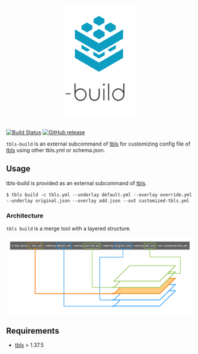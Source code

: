 <p align="center">
<br>
<img src="https://github.com/k1LoW/tbls-build/raw/master/img/logo.png" width="200" alt="tbls-build">
<br>
<br>
</p>

[![Build Status](https://github.com/k1LoW/tbls-build/workflows/build/badge.svg)](https://github.com/k1LoW/tbls-build/actions) [![GitHub release](https://img.shields.io/github/release/k1LoW/tbls-build.svg)](https://github.com/k1LoW/tbls-build/releases)

`tbls-build` is an external subcommand of [tbls](https://github.com/k1LoW/tbls) for customizing config file of [tbls](https://github.com/k1LoW/tbls) using other tbls.yml or schema.json.

## Usage

tbls-build is provided as an external subcommand of [tbls](https://github.com/k1LoW/tbls).

``` console
$ tbls build -c tbls.yml --underlay default.yml --overlay override.yml --underlay original.json --overlay add.json --out customized-tbls.yml
```

### Architecture

`tbls build` is a merge tool with a layered structure.

![layer](img/layer.png)

## Requirements

- [tbls](https://github.com/k1LoW/tbls) > 1.37.5
